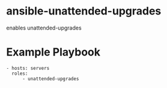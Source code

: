 # ansible-unattended-upgrades

enables unattended-upgrades

# Example Playbook

```
- hosts: servers
  roles:
      - unattended-upgrades
```
